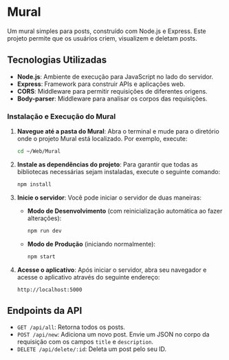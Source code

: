 # Mural

Um mural simples para posts, construído com Node.js e Express. Este projeto permite que os usuários criem, visualizem e deletam posts.

## Tecnologias Utilizadas

- **Node.js**: Ambiente de execução para JavaScript no lado do servidor.
- **Express**: Framework para construir APIs e aplicações web.
- **CORS**: Middleware para permitir requisições de diferentes origens.
- **Body-parser**: Middleware para analisar os corpos das requisições.

### Instalação e Execução do Mural

1. **Navegue até a pasta do Mural**:
   Abra o terminal e mude para o diretório onde o projeto Mural está localizado. Por exemplo, execute:

   ```bash
   cd ~/Web/Mural
   ```

2. **Instale as dependências do projeto**:
   Para garantir que todas as bibliotecas necessárias sejam instaladas, execute o seguinte comando:

   ```bash
   npm install
   ```

3. **Inicie o servidor**:
   Você pode iniciar o servidor de duas maneiras:

   - **Modo de Desenvolvimento** (com reinicialização automática ao fazer alterações):

     ```bash
     npm run dev
     ```

   - **Modo de Produção** (iniciando normalmente):

     ```bash
     npm start
     ```

4. **Acesse o aplicativo**:
   Após iniciar o servidor, abra seu navegador e acesse o aplicativo através do seguinte endereço:

   ```
   http://localhost:5000
   ```

## Endpoints da API

- `GET /api/all`: Retorna todos os posts.
- `POST /api/new`: Adiciona um novo post. Envie um JSON no corpo da requisição com os campos `title` e `description`.
- `DELETE /api/delete/:id`: Deleta um post pelo seu ID.
